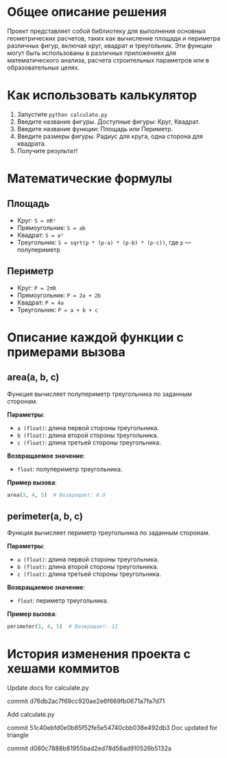# Общее описание решения

Проект представляет собой библиотеку для выполнения основных геометрических расчетов, таких как вычисление площади и периметра различных фигур, включая круг, квадрат и треугольник. Эти функции могут быть использованы в различных приложениях для математического анализа, расчета строительных параметров или в образовательных целях.

# Как использовать калькулятор
1. Запустите `python calculate.py`
2. Введите название фигуры. Доступные фигуры: Круг, Квадрат.
3. Введите название функции: Площадь или Периметр.
4. Введите размеры фигуры. Радиус для круга, одна сторона для квадрата.
5. Получите результат!

# Математические формулы

## Площадь
- Круг: `S = πR²`
- Прямоугольник: `S = ab`
- Квадрат: `S = a²`
- Треугольник: `S = sqrt(p * (p-a) * (p-b) * (p-c))`, где `p` — полупериметр

## Периметр
- Круг: `P = 2πR`
- Прямоугольник: `P = 2a + 2b`
- Квадрат: `P = 4a`
- Треугольник: `P = a + b + c`

# Описание каждой функции с примерами вызова

## area(a, b, c)

Функция вычисляет полупериметр треугольника по заданным сторонам.

**Параметры**:
- `a (float)`: длина первой стороны треугольника.
- `b (float)`: длина второй стороны треугольника.
- `c (float)`: длина третьей стороны треугольника.

**Возвращаемое значение**:
- `float`: полупериметр треугольника.

**Пример вызова**:
```python
area(3, 4, 5)  # Возвращает: 6.0
```

## perimeter(a, b, c)

Функция вычисляет периметр треугольника по заданным сторонам.

**Параметры**:
- `a (float)`: длина первой стороны треугольника.
- `b (float)`: длина второй стороны треугольника.
- `c (float)`: длина третьей стороны треугольника.

**Возвращаемое значение**:
- `float`: периметр треугольника.

**Пример вызова**:
```python
perimeter(3, 4, 5)  # Возвращает: 12
```

# История изменения проекта с хешами коммитов

Update docs for calculate.py

commit d76db2ac7f69cc920ae2e6f669fb0671a7fa7d71

Add calculate.py

commit 51c40ebfd0e0b65f52fe5e54740cbb038e492db3
Doc updated for triangle

commit d080c7888b81955bad2ed78d58ad910526b5132a

